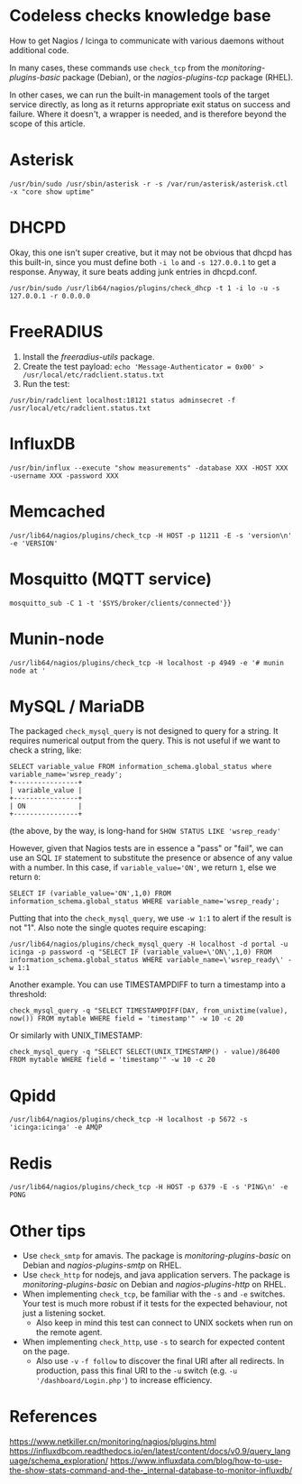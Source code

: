 # Codeless checks knowledge base
How to get Nagios / Icinga to communicate with various daemons without additional code. 

In many cases, these commands use `check_tcp` from the *monitoring-plugins-basic* package (Debian), or the *nagios-plugins-tcp* package (RHEL).

In other cases, we can run the built-in management tools of the target service directly, as long as it returns appropriate exit status on success and failure. Where it doesn't, a wrapper is needed, and is therefore beyond the scope of this article.

# Asterisk
```
/usr/bin/sudo /usr/sbin/asterisk -r -s /var/run/asterisk/asterisk.ctl -x "core show uptime"
```

# DHCPD
Okay, this one isn't super creative, but it may not be obvious that dhcpd has this built-in, since you must define both `-i lo` and `-s 127.0.0.1` to get a response. Anyway, it sure beats adding junk entries in dhcpd.conf.
```
/usr/bin/sudo /usr/lib64/nagios/plugins/check_dhcp -t 1 -i lo -u -s 127.0.0.1 -r 0.0.0.0
```

# FreeRADIUS
1. Install the *freeradius-utils* package.
1. Create the test payload: `echo 'Message-Authenticator = 0x00' > /usr/local/etc/radclient.status.txt`
1. Run the test:
```
/usr/bin/radclient localhost:18121 status adminsecret -f /usr/local/etc/radclient.status.txt
```

# InfluxDB
```
/usr/bin/influx --execute "show measurements" -database XXX -HOST XXX -username XXX -password XXX
```

# Memcached
```
/usr/lib64/nagios/plugins/check_tcp -H HOST -p 11211 -E -s 'version\n' -e 'VERSION'
```

# Mosquitto (MQTT service)
```
mosquitto_sub -C 1 -t '$SYS/broker/clients/connected'}}
```

# Munin-node
```
/usr/lib64/nagios/plugins/check_tcp -H localhost -p 4949 -e '# munin node at '
```

# MySQL / MariaDB
The packaged `check_mysql_query` is not designed to query for a string. It requires numerical output from the query. This is not useful if we want to check a string, like:
```
SELECT variable_value FROM information_schema.global_status where variable_name='wsrep_ready';
+----------------+
| variable_value |
+----------------+
| ON             |
+----------------+
```
(the above, by the way, is long-hand for `SHOW STATUS LIKE 'wsrep_ready'`

However, given that Nagios tests are in essence a "pass" or "fail", we can use an SQL `IF` statement to substitute the presence or absence of any value with a number. In this case, if `variable_value='ON'`, we return `1`, else we return `0`:
```
SELECT IF (variable_value='ON',1,0) FROM information_schema.global_status WHERE variable_name='wsrep_ready';
```
Putting that into the `check_mysql_query`, we use `-w 1:1` to alert if the result is not "1". Also note the single quotes require escaping:
```
/usr/lib64/nagios/plugins/check_mysql_query -H localhost -d portal -u icinga -p password -q "SELECT IF (variable_value=\'ON\',1,0) FROM information_schema.global_status WHERE variable_name=\'wsrep_ready\' -w 1:1 
```

Another example. You can use TIMESTAMPDIFF to turn a timestamp into a threshold:
```
check_mysql_query -q "SELECT TIMESTAMPDIFF(DAY, from_unixtime(value), now()) FROM mytable WHERE field = 'timestamp'" -w 10 -c 20
```
Or similarly with UNIX_TIMESTAMP:
```
check_mysql_query -q "SELECT SELECT(UNIX_TIMESTAMP() - value)/86400 FROM mytable WHERE field = 'timestamp'" -w 10 -c 20

```

# Qpidd
```
/usr/lib64/nagios/plugins/check_tcp -H localhost -p 5672 -s 'icinga:icinga' -e AMQP
```

# Redis
```
/usr/lib64/nagios/plugins/check_tcp -H HOST -p 6379 -E -s 'PING\n' -e PONG
```


# Other tips
* Use `check_smtp` for amavis. The package is *monitoring-plugins-basic* on Debian and *nagios-plugins-smtp* on RHEL.
* Use `check_http` for nodejs, and java application servers. The package is *monitoring-plugins-basic* on Debian and *nagios-plugins-http* on RHEL.
* When implementing `check_tcp`, be familiar with the `-s` and `-e` switches. Your test is much more robust if it tests for the expected behaviour, not just a listening socket.
  * Also keep in mind this test can connect to UNIX sockets when run on the remote agent.
* When implementing `check_http`, use `-s` to search for expected content on the page.
  * Also use `-v` `-f follow` to discover the final URI after all redirects. In production, pass this final URI to the `-u` switch (e.g. `-u '/dashboard/Login.php'`) to increase efficiency.

# References
https://www.netkiller.cn/monitoring/nagios/plugins.html
https://influxdbcom.readthedocs.io/en/latest/content/docs/v0.9/query_language/schema_exploration/
https://www.influxdata.com/blog/how-to-use-the-show-stats-command-and-the-_internal-database-to-monitor-influxdb/
